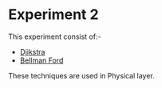 # Experiment 2
This experiment consist of:-
- [Djikstra](./Djikstra.c)
- [Bellman Ford](./BellmanFord.c)

These techniques are used in Physical layer.